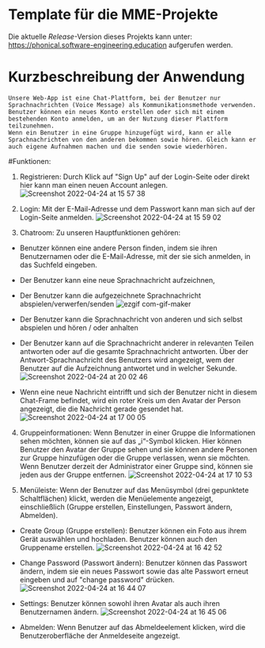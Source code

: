# Template für die MME-Projekte

Die aktuelle _Release_-Version dieses Projekts kann unter: https://phonical.software-engineering.education aufgerufen werden.

# Kurzbeschreibung der Anwendung
```
Unsere Web-App ist eine Chat-Plattform, bei der Benutzer nur Sprachnachrichten (Voice Message) als Kommunikationsmethode verwenden. 
Benutzer können ein neues Konto erstellen oder sich mit einem bestehenden Konto anmelden, um an der Nutzung dieser Plattform teilzunehmen.
Wenn ein Benutzer in eine Gruppe hinzugefügt wird, kann er alle Sprachnachrichten von den anderen bekommen sowie hören. Gleich kann er auch eigene Aufnahmen machen und die senden sowie wiederhören.
```
#Funktionen:
1. Registrieren: Durch Klick auf "Sign Up" auf der Login-Seite oder direkt hier kann man einen neuen Account anlegen. 
![Screenshot 2022-04-24 at 15 57 38](https://user-images.githubusercontent.com/87366070/164984514-0ac09605-f8a1-47b8-a659-72df59178547.png)

2. Login: Mit der E-Mail-Adresse und dem Passwort kann man sich auf der Login-Seite anmelden.
![Screenshot 2022-04-24 at 15 59 02](https://user-images.githubusercontent.com/87366070/164984609-fb1497aa-3602-4df4-85cb-f604a0d0d080.png)

3. Chatroom: Zu unseren Hauptfunktionen gehören:
- Benutzer können eine andere Person finden, indem sie ihren Benutzernamen oder die E-Mail-Adresse, mit der sie sich anmelden, in das Suchfeld eingeben.

- Der Benutzer kann eine neue Sprachnachricht aufzeichnen, 
- Der Benutzer kann die aufgezeichnete Sprachnachricht abspielen/verwerfen/senden
![ezgif com-gif-maker](https://user-images.githubusercontent.com/87366070/164993064-472404c9-6e23-4ad2-8040-3ab0538ae111.gif)

- Der Benutzer kann die Sprachnachricht von anderen und sich selbst abspielen und hören / oder anhalten
- Der Benutzer kann auf die Sprachnachricht anderer in relevanten Teilen antworten oder auf die gesamte Sprachnachricht antworten. Über der Antwort-Sprachnachricht des Benutzers wird angezeigt, wem der Benutzer auf die Aufzeichnung antwortet und in welcher Sekunde.
![Screenshot 2022-04-24 at 20 02 46](https://user-images.githubusercontent.com/87366070/164993167-81a91023-fe62-4cc4-bc93-e87c96a9051c.png)
- Wenn eine neue Nachricht eintrifft und sich der Benutzer nicht in diesem Chat-Frame befindet, wird ein roter Kreis um den Avatar der Person angezeigt, die die Nachricht gerade gesendet hat.
![Screenshot 2022-04-24 at 17 00 05](https://user-images.githubusercontent.com/87366070/164993204-b463cd7e-5f8e-4dc9-aa12-e0347d54ec12.png)

4. Gruppeinformationen: 
Wenn Benutzer in einer Gruppe die Informationen sehen möchten, können sie auf das „i“-Symbol klicken. Hier können Benutzer den Avatar der Gruppe sehen und sie können andere Personen zur Gruppe hinzufügen oder die Gruppe verlassen, wenn sie möchten.
Wenn Benutzer derzeit der Administrator einer Gruppe sind, können sie jeden aus der Gruppe entfernen.
![Screenshot 2022-04-24 at 17 10 53](https://user-images.githubusercontent.com/87366070/164993330-3a8db24d-7c05-49b0-a346-83b47619ca30.png)

5. Menüleiste:
Wenn der Benutzer auf das Menüsymbol (drei gepunktete Schaltflächen) klickt, werden die Menüelemente angezeigt, einschließlich (Gruppe erstellen, Einstellungen, Passwort ändern, Abmelden).
- Create Group (Gruppe erstellen): Benutzer können ein Foto aus ihrem Gerät auswählen und hochladen. Benutzer können auch den Gruppename erstellen.
 ![Screenshot 2022-04-24 at 16 42 52](https://user-images.githubusercontent.com/87366070/164984946-2e9aaa04-7544-4ddd-93ba-3d75c3b557de.png)

- Change Password (Passwort ändern): Benutzer können das Passwort ändern, indem sie ein neues Passwort sowie das alte Passwort erneut eingeben und auf "change password" drücken.
![Screenshot 2022-04-24 at 16 44 07](https://user-images.githubusercontent.com/87366070/164989817-10dd4a53-2332-4c69-8775-e7f47338c8c0.png)

- Settings: Benutzer können sowohl ihren Avatar als auch ihren Benutzernamen ändern.
![Screenshot 2022-04-24 at 16 45 06](https://user-images.githubusercontent.com/87366070/164989826-02aa9a79-c258-492e-9720-2b6f02d63d0c.png)

- Abmelden: Wenn Benutzer auf das Abmeldeelement klicken, wird die Benutzeroberfläche der Anmeldeseite angezeigt.


